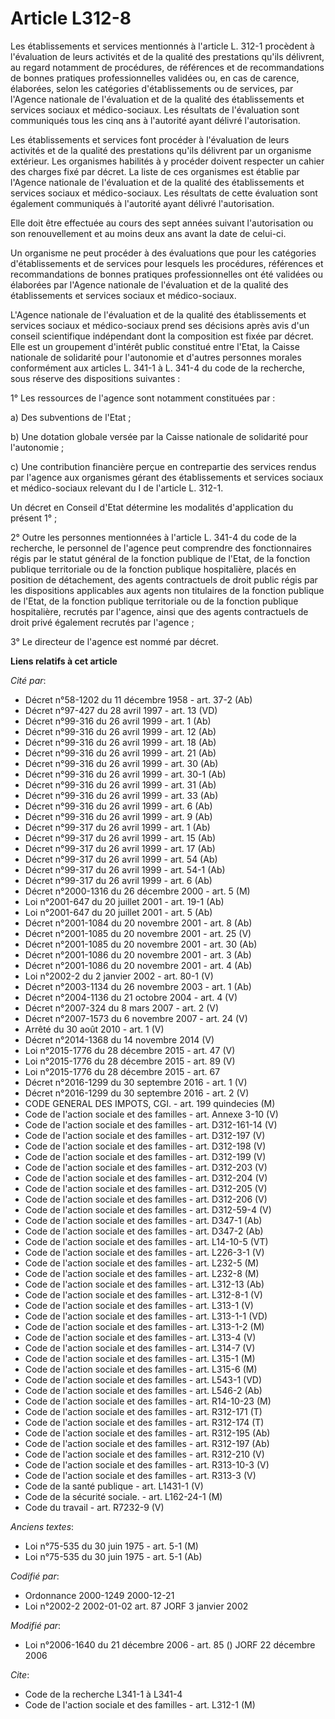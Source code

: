 # Article L312-8

Les établissements et services mentionnés à l'article L. 312-1 procèdent à l'évaluation de leurs activités et de la qualité
des prestations qu'ils délivrent, au regard notamment de procédures, de références et de recommandations de bonnes pratiques
professionnelles validées ou, en cas de carence, élaborées, selon les catégories d'établissements ou de services, par
l'Agence nationale de l'évaluation et de la qualité des établissements et services sociaux et médico-sociaux. Les résultats
de l'évaluation sont communiqués tous les cinq ans à l'autorité ayant délivré l'autorisation.

Les établissements et services font procéder à l'évaluation de leurs activités et de la qualité des prestations qu'ils
délivrent par un organisme extérieur. Les organismes habilités à y procéder doivent respecter un cahier des charges fixé par
décret. La liste de ces organismes est établie par l'Agence nationale de l'évaluation et de la qualité des établissements et
services sociaux et médico-sociaux. Les résultats de cette évaluation sont également communiqués à l'autorité ayant délivré
l'autorisation.

Elle doit être effectuée au cours des sept années suivant l'autorisation ou son renouvellement et au moins deux ans avant la
date de celui-ci.

Un organisme ne peut procéder à des évaluations que pour les catégories d'établissements et de services pour lesquels les
procédures, références et recommandations de bonnes pratiques professionnelles ont été validées ou élaborées par l'Agence
nationale de l'évaluation et de la qualité des établissements et services sociaux et médico-sociaux.

L'Agence nationale de l'évaluation et de la qualité des établissements et services sociaux et médico-sociaux prend ses
décisions après avis d'un conseil scientifique indépendant dont la composition est fixée par décret. Elle est un groupement
d'intérêt public constitué entre l'Etat, la Caisse nationale de solidarité pour l'autonomie et d'autres personnes morales
conformément aux articles L. 341-1 à L. 341-4 du code de la recherche, sous réserve des dispositions suivantes :

1° Les ressources de l'agence sont notamment constituées par :

a) Des subventions de l'Etat ;

b) Une dotation globale versée par la Caisse nationale de solidarité pour l'autonomie ;

c) Une contribution financière perçue en contrepartie des services rendus par l'agence aux organismes gérant des
établissements et services sociaux et médico-sociaux relevant du I de l'article L. 312-1.

Un décret en Conseil d'Etat détermine les modalités d'application du présent 1° ;

2° Outre les personnes mentionnées à l'article L. 341-4 du code de la recherche, le personnel de l'agence peut comprendre des
fonctionnaires régis par le statut général de la fonction publique de l'Etat, de la fonction publique territoriale ou de la
fonction publique hospitalière, placés en position de détachement, des agents contractuels de droit public régis par les
dispositions applicables aux agents non titulaires de la fonction publique de l'Etat, de la fonction publique territoriale ou
de la fonction publique hospitalière, recrutés par l'agence, ainsi que des agents contractuels de droit privé également
recrutés par l'agence ;

3° Le directeur de l'agence est nommé par décret.

**Liens relatifs à cet article**

_Cité par_:

  - Décret n°58-1202 du 11 décembre 1958 - art. 37-2 (Ab)
  - Décret n°97-427 du 28 avril 1997 - art. 13 (VD)
  - Décret n°99-316 du 26 avril 1999 - art. 1 (Ab)
  - Décret n°99-316 du 26 avril 1999 - art. 12 (Ab)
  - Décret n°99-316 du 26 avril 1999 - art. 18 (Ab)
  - Décret n°99-316 du 26 avril 1999 - art. 21 (Ab)
  - Décret n°99-316 du 26 avril 1999 - art. 30 (Ab)
  - Décret n°99-316 du 26 avril 1999 - art. 30-1 (Ab)
  - Décret n°99-316 du 26 avril 1999 - art. 31 (Ab)
  - Décret n°99-316 du 26 avril 1999 - art. 33 (Ab)
  - Décret n°99-316 du 26 avril 1999 - art. 6 (Ab)
  - Décret n°99-316 du 26 avril 1999 - art. 9 (Ab)
  - Décret n°99-317 du 26 avril 1999 - art. 1 (Ab)
  - Décret n°99-317 du 26 avril 1999 - art. 15 (Ab)
  - Décret n°99-317 du 26 avril 1999 - art. 17 (Ab)
  - Décret n°99-317 du 26 avril 1999 - art. 54 (Ab)
  - Décret n°99-317 du 26 avril 1999 - art. 54-1 (Ab)
  - Décret n°99-317 du 26 avril 1999 - art. 6 (Ab)
  - Décret n°2000-1316 du 26 décembre 2000 - art. 5 (M)
  - Loi n°2001-647 du 20 juillet 2001 - art. 19-1 (Ab)
  - Loi n°2001-647 du 20 juillet 2001 - art. 5 (Ab)
  - Décret n°2001-1084 du 20 novembre 2001 - art. 8 (Ab)
  - Décret n°2001-1085 du 20 novembre 2001 - art. 25 (V)
  - Décret n°2001-1085 du 20 novembre 2001 - art. 30 (Ab)
  - Décret n°2001-1086 du 20 novembre 2001 - art. 3 (Ab)
  - Décret n°2001-1086 du 20 novembre 2001 - art. 4 (Ab)
  - Loi n°2002-2 du 2 janvier 2002 - art. 80-1 (V)
  - Décret n°2003-1134 du 26 novembre 2003 - art. 1 (Ab)
  - Décret n°2004-1136 du 21 octobre 2004 - art. 4 (V)
  - Décret n°2007-324 du 8 mars 2007 - art. 2 (V)
  - Décret n°2007-1573 du 6 novembre 2007 - art. 24 (V)
  - Arrêté du 30 août 2010 - art. 1 (V)
  - Décret n°2014-1368 du 14 novembre 2014 (V)
  - Loi n°2015-1776 du 28 décembre 2015 - art. 47 (V)
  - Loi n°2015-1776 du 28 décembre 2015 - art. 89 (V)
  - Loi n°2015-1776 du 28 décembre 2015 - art. 67
  - Décret n°2016-1299 du 30 septembre 2016 - art. 1 (V)
  - Décret n°2016-1299 du 30 septembre 2016 - art. 2 (V)
  - CODE GENERAL DES IMPOTS, CGI. - art. 199 quindecies (M)
  - Code de l'action sociale et des familles - art. Annexe 3-10 (V)
  - Code de l'action sociale et des familles - art. D312-161-14 (V)
  - Code de l'action sociale et des familles - art. D312-197 (V)
  - Code de l'action sociale et des familles - art. D312-198 (V)
  - Code de l'action sociale et des familles - art. D312-199 (V)
  - Code de l'action sociale et des familles - art. D312-203 (V)
  - Code de l'action sociale et des familles - art. D312-204 (V)
  - Code de l'action sociale et des familles - art. D312-205 (V)
  - Code de l'action sociale et des familles - art. D312-206 (V)
  - Code de l'action sociale et des familles - art. D312-59-4 (V)
  - Code de l'action sociale et des familles - art. D347-1 (Ab)
  - Code de l'action sociale et des familles - art. D347-2 (Ab)
  - Code de l'action sociale et des familles - art. L14-10-5 (VT)
  - Code de l'action sociale et des familles - art. L226-3-1 (V)
  - Code de l'action sociale et des familles - art. L232-5 (M)
  - Code de l'action sociale et des familles - art. L232-8 (M)
  - Code de l'action sociale et des familles - art. L312-13 (Ab)
  - Code de l'action sociale et des familles - art. L312-8-1 (V)
  - Code de l'action sociale et des familles - art. L313-1 (V)
  - Code de l'action sociale et des familles - art. L313-1-1 (VD)
  - Code de l'action sociale et des familles - art. L313-1-2 (M)
  - Code de l'action sociale et des familles - art. L313-4 (V)
  - Code de l'action sociale et des familles - art. L314-7 (V)
  - Code de l'action sociale et des familles - art. L315-1 (M)
  - Code de l'action sociale et des familles - art. L315-6 (M)
  - Code de l'action sociale et des familles - art. L543-1 (VD)
  - Code de l'action sociale et des familles - art. L546-2 (Ab)
  - Code de l'action sociale et des familles - art. R14-10-23 (M)
  - Code de l'action sociale et des familles - art. R312-171 (T)
  - Code de l'action sociale et des familles - art. R312-174 (T)
  - Code de l'action sociale et des familles - art. R312-195 (Ab)
  - Code de l'action sociale et des familles - art. R312-197 (Ab)
  - Code de l'action sociale et des familles - art. R312-210 (V)
  - Code de l'action sociale et des familles - art. R313-10-3 (V)
  - Code de l'action sociale et des familles - art. R313-3 (V)
  - Code de la santé publique - art. L1431-1 (V)
  - Code de la sécurité sociale. - art. L162-24-1 (M)
  - Code du travail - art. R7232-9 (V)

_Anciens textes_:

  - Loi n°75-535 du 30 juin 1975 - art. 5-1 (M)
  - Loi n°75-535 du 30 juin 1975 - art. 5-1 (Ab)

_Codifié par_:

  - Ordonnance 2000-1249 2000-12-21
  - Loi n°2002-2 2002-01-02 art. 87 JORF 3 janvier 2002

_Modifié par_:

  - Loi n°2006-1640 du 21 décembre 2006 - art. 85 () JORF 22 décembre 2006

_Cite_:

  - Code de la recherche L341-1 à L341-4
  - Code de l'action sociale et des familles - art. L312-1 (M)
